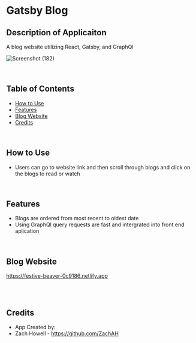 # Gatsby Blog

## Description of Applicaiton
A blog website utilizing React, Gatsby, and GraphQl

![Screenshot (182)](https://user-images.githubusercontent.com/68923037/116736075-0439be80-a9b5-11eb-96dd-f034ec540d03.png)


 
<br/>

## Table of Contents
* [How to Use](#how-to-use)
* [Features](#features)
* [Blog Website](#blog-website)
* [Credits](#credits)


<br/>

## How to Use
* Users can go to website link and then scroll through blogs and click on the blogs to read or watch





<br/>

## Features
* Blogs are ordered from most recent to oldest date
* Using GraphQl query requests are fast and intergrated into front end aplication
 
  
<br/>

    
    

## Blog Website

https://festive-beaver-0c9186.netlify.app

<br/>




<br/>

## Credits

* App Created by:
* Zach Howell - https://github.com/ZachAH
